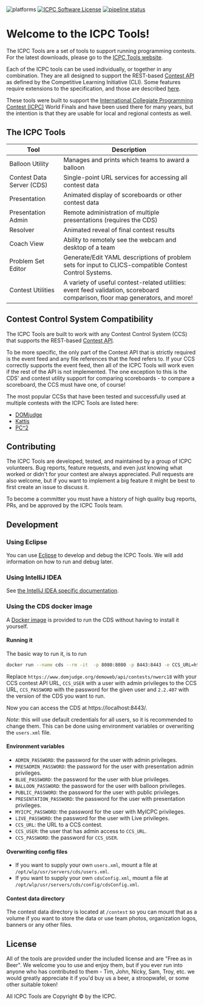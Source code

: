 ![platforms](https://img.shields.io/badge/platforms-macos|linux|windows-lightgrey.svg)
[![ICPC Software License](https://img.shields.io/badge/license-ICPC%20Software%20License-brightgreen.svg)](https://github.com/icpctools/icpctools/blob/main/LICENSE)
[![pipeline status](https://gitlab.com/icpctools/icpctools/badges/main/pipeline.svg)](https://gitlab.com/icpctools/icpctools/commits/main)

Welcome to the ICPC Tools!
==========================

The ICPC Tools are a set of tools to support running programming contests. For the latest downloads, please go to the [ICPC Tools website](https://tools.icpc.global).

Each of the ICPC tools can be used individually, or together in any combination. They are all designed to support
the REST-based [Contest API](https://ccs-specs.icpc.io/2021-11/contest_api) as defined by the Competitive Learning Initiative (CLI).
Some features require extensions to the specification, and those are described [here](doc/spec-extensions.md).

These tools were built to support the
[International Collegiate Programming Contest (ICPC)](https://icpc.global) World Finals and have been used there for many years, but
the intention is that they are usable for local and regional contests as well.

## The ICPC Tools

Tool | Description
--- | ---
Balloon Utility | Manages and prints which teams to award a balloon
Contest Data Server (CDS) | Single-point URL services for accessing all contest data
Presentation | Animated display of scoreboards or other contest data
Presentation Admin | Remote administration of multiple presentations (requires the CDS)
Resolver | Animated reveal of final contest results
Coach View | Ability to remotely see the webcam and desktop of a team
Problem Set Editor | Generate/Edit YAML descriptions of problem sets for input to CLICS-compatible Contest Control Systems.
Contest Utilities | A variety of useful contest-related utilities: event feed validation, scoreboard comparison, floor map generators, and more!

## Contest Control System Compatibility

The ICPC Tools are built to work with any Contest Control System (CCS) that supports the REST-based [Contest API](https://ccs-specs.icpc.io/2021-11/contest_api).

To be more specific, the only part of the Contest API that is strictly required is the event feed and any file
references that the feed refers to. If your CCS correctly supports the event feed, then all of the ICPC Tools will
work even if the rest of the API is not implemented. The one exception to this is the CDS' and contest utility support
for comparing scoreboards - to compare a scoreboard, the CCS must have one, of course!

The most popular CCSs that have been tested and successfully used at multiple contests with the ICPC Tools are listed here:

* [DOMjudge](https://www.domjudge.org)
* [Kattis](https://www.kattis.com)
* [PC^2](https://pc2ccs.github.io)

## Contributing

The ICPC Tools are developed, tested, and maintained by a group of ICPC volunteers. Bug reports, feature requests,
and even just knowing what worked or didn't for your contest are always appreciated. Pull requests are also welcome,
but if you want to implement a big feature it might be best to first create an issue to discuss it.

To become a committer you must have a history of high quality bug reports, PRs, and be approved by the ICPC Tools team.

## Development

### Using Eclipse

You can use [Eclipse](https://www.eclipse.org) to develop and debug the ICPC Tools.
We will add information on how to run and debug later.

### Using IntelliJ IDEA

See [the IntelliJ IDEA specific documentation](doc/intellij-idea.md).

### Using the CDS docker image

A [Docker image](https://ghcr.io/icpctools/cds) is provided to run the CDS without having to install it yourself.

#### Running it

The basic way to run it, is to run

```bash
docker run --name cds --rm -it  -p 8080:8080 -p 8443:8443 -e CCS_URL=https://www.domjudge.org/demoweb/api/contests/nwerc18 -e CCS_USER=admin -e CCS_PASSWORD=admin ghcr.io/icpctools/cds:2.2.407
```

Replace `https://www.domjudge.org/demoweb/api/contests/nwerc18` with your CCS contest API URL, `CCS_USER` with a user with admin privileges to the CCS URL, `CCS_PASSWORD` with the password for the given user and `2.2.407` with the version of the CDS you want to run.

Now you can access the CDS at https://localhost:8443/.

*Note*: this will use default credentials for all users, so it is recommended to change them. This can be done using environment variables or overwriting the `users.xml` file.

#### Environment variables

* `ADMIN_PASSWORD`: the password for the user with admin privileges.
* `PRESADMIN_PASSWORD`: the password for the user with presentation admin privileges.
* `BLUE_PASSWORD`: the password for the user with blue privileges.
* `BALLOON_PASSWORD`: the password for the user with balloon privileges.
* `PUBLIC_PASSWORD`: the password for the user with public privileges.
* `PRESENTATION_PASSWORD`: the password for the user with presentation privileges.
* `MYICPC_PASSWORD`: the password for the user with MyICPC privileges.
* `LIVE_PASSWORD`: the password for the user with Live privileges.
* `CCS_URL`: the URL to a CCS contest.
* `CCS_USER`: the user that has admin access to `CCS_URL`.
* `CCS_PASSWORD`: the password for `CCS_USER`.

#### Overwriting config files

* If you want to supply your own `users.xml`, mount a file at `/opt/wlp/usr/servers/cds/users.xml`.
* If you want to supply your own `cdsConfig.xml`, mount a file at `/opt/wlp/usr/servers/cds/config/cdsConfig.xml`.

#### Contest data directory

The contest data directory is located at `/contest` so you can mount that as a volume if you want to store the data or use team photos, organization logos, banners or any other files.

## License

All of the tools are provided under the included license and are "Free as in Beer". We welcome you to use
and enjoy them, but if you ever run into anyone who has contributed to them - Tim, John, Nicky, Sam, Troy, etc.
we would greatly appreciate it if you'd buy us a beer, a stroopwafel, or some other suitable token!

All ICPC Tools are Copyright © by the ICPC.
